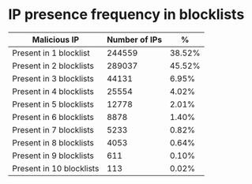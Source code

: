 # IP presence frequency in blocklists
| Malicious IP | Number of IPs | % |
|----|----|----|
| Present in 1 blocklist | 244559 | 38.52% |
| Present in 2 blocklists | 289037 | 45.52% |
| Present in 3 blocklists | 44131 | 6.95% |
| Present in 4 blocklists | 25554 | 4.02% |
| Present in 5 blocklists | 12778 | 2.01% |
| Present in 6 blocklists | 8878 | 1.40% |
| Present in 7 blocklists | 5233 | 0.82% |
| Present in 8 blocklists | 4053 | 0.64% |
| Present in 9 blocklists | 611 | 0.10% |
| Present in 10 blocklists | 113 | 0.02% |
